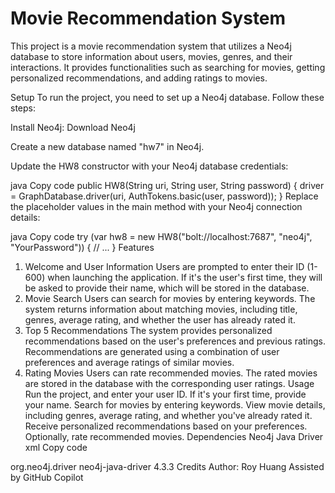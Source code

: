 # Movie Recommendation System
This project is a movie recommendation system that utilizes a Neo4j database to store information about users, movies, genres, and their interactions. It provides functionalities such as searching for movies, getting personalized recommendations, and adding ratings to movies.

Setup
To run the project, you need to set up a Neo4j database. Follow these steps:

Install Neo4j: Download Neo4j

Create a new database named "hw7" in Neo4j.

Update the HW8 constructor with your Neo4j database credentials:

java
Copy code
public HW8(String uri, String user, String password) {
    driver = GraphDatabase.driver(uri, AuthTokens.basic(user, password));
}
Replace the placeholder values in the main method with your Neo4j connection details:

java
Copy code
try (var hw8 = new HW8("bolt://localhost:7687", "neo4j", "YourPassword")) {
    // ...
}
Features
1. Welcome and User Information
Users are prompted to enter their ID (1-600) when launching the application.
If it's the user's first time, they will be asked to provide their name, which will be stored in the database.
2. Movie Search
Users can search for movies by entering keywords.
The system returns information about matching movies, including title, genres, average rating, and whether the user has already rated it.
3. Top 5 Recommendations
The system provides personalized recommendations based on the user's preferences and previous ratings.
Recommendations are generated using a combination of user preferences and average ratings of similar movies.
4. Rating Movies
Users can rate recommended movies.
The rated movies are stored in the database with the corresponding user ratings.
Usage
Run the project, and enter your user ID.
If it's your first time, provide your name.
Search for movies by entering keywords.
View movie details, including genres, average rating, and whether you've already rated it.
Receive personalized recommendations based on your preferences.
Optionally, rate recommended movies.
Dependencies
Neo4j Java Driver
xml
Copy code
<dependency>
    <groupId>org.neo4j.driver</groupId>
    <artifactId>neo4j-java-driver</artifactId>
    <version>4.3.3</version>
</dependency>
Credits
Author: Roy Huang
Assisted by GitHub Copilot
